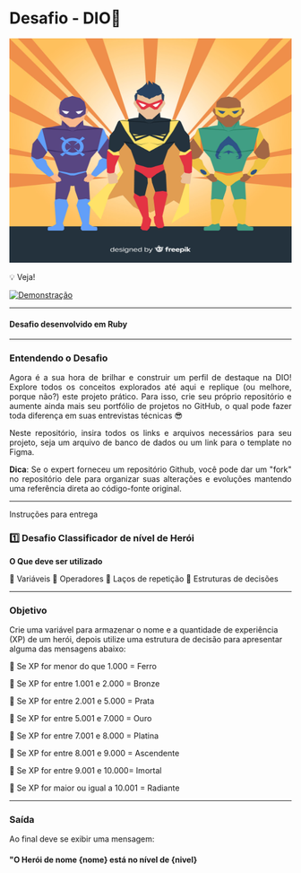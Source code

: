 # Desafio - DIO🦸

<p align="center">
  <img src="https://github.com/AngeloSouza1/desafio-felipao-DIO/blob/main/hero.jpg" alt="Logo" width="700" height="400">
</p>

💡 Veja!

<a href="https://vimeo.com/939092868/65a3874f7c" target="_blank">
  <img src="https://img.shields.io/badge/Assista_ao_Vídeo_de_Demonstração-DarkGreen" alt="Demonstração">
</a>

---

#### Desafio desenvolvido em Ruby

---
### Entendendo o Desafio

<div align="justify">
Agora é a sua hora de brilhar e construir um perfil de destaque na DIO! Explore todos os conceitos explorados até aqui e replique (ou melhore, porque não?) este projeto prático. Para isso, crie seu próprio repositório e aumente ainda mais seu portfólio de projetos no GitHub, o qual pode fazer toda diferença em suas entrevistas técnicas 😎
</div>
<p>
<div align="justify">
Neste repositório, insira todos os links e arquivos necessários para seu projeto, seja um arquivo de banco de dados ou um link para o template no Figma.
</div>
<p>
<div align="justify">
  
**Dica**: Se o expert forneceu um repositório Github, você pode dar um "fork" no repositório dele para organizar suas alterações e evoluções mantendo uma referência direta ao código-fonte original.
</div>

---
Instruções para entrega

### 1️⃣ Desafio Classificador de nível de Herói

**O Que deve ser utilizado**

🔹 Variáveis
🔹 Operadores
🔹 Laços de repetição
🔹 Estruturas de decisões


---
### Objetivo

Crie uma variável para armazenar o nome e a quantidade de experiência (XP) de um herói, depois utilize uma estrutura de decisão para apresentar alguma das mensagens abaixo:

🔹 Se XP for menor do que 1.000 = Ferro<p>
🔹 Se XP for entre 1.001 e 2.000 = Bronze<p>
🔹 Se XP for entre 2.001 e 5.000 = Prata<p>
🔹 Se XP for entre 5.001 e 7.000 = Ouro<p>
🔹 Se XP for entre 7.001 e 8.000 = Platina<p>
🔹 Se XP for entre 8.001 e 9.000 = Ascendente<p>
🔹 Se XP for entre 9.001 e 10.000= Imortal<p>
🔹 Se XP for maior ou igual a 10.001 = Radiante<p>

---

### Saída

Ao final deve se exibir uma mensagem:
<br>

#### "O Herói de nome **{nome}** está no nível de **{nivel}**



